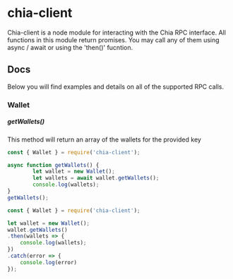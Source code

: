 # chia-client
Chia-client is a node module for interacting with the Chia RPC interface. All functions in this module return promises. You may call any of them using async / await or using the 'then()' fucntion. 

## Docs
Below you will find examples and details on all of the supported RPC calls.

### Wallet
##### getWallets()
This method will return an array of the wallets for the provided key
```javascript
const { Wallet } = require('chia-client');

async function getWallets() {
        let wallet = new Wallet();
        let wallets = await wallet.getWallets();
        console.log(wallets);
}
getWallets();
```

```javascript
const { Wallet } = require('chia-client');

let wallet = new Wallet();
wallet.getWallets()
.then(wallets => {
    console.log(wallets);
})
.catch(error => {
    console.log(error)
});
```